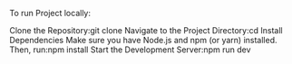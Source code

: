 To run Project locally:

Clone the Repository:git clone <repository-url>
Navigate to the Project Directory:cd <project-folder-name>
Install Dependencies Make sure you have Node.js and npm (or yarn) installed. Then, run:npm install
Start the Development Server:npm run dev
